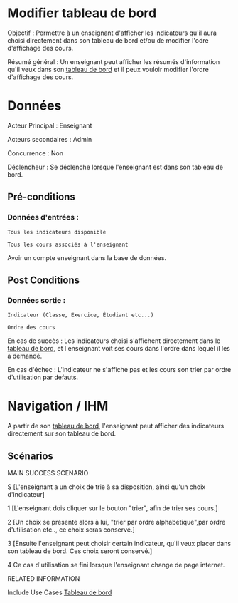 # Modifier tableau de bord

Objectif : Permettre à un enseignant d'afficher les indicateurs qu'il aura choisi directement dans son tableau de bord et/ou de modifier l'odre d'affichage des cours.

Résumé général : Un enseignant peut afficher les résumés d'information qu'il veux dans son [tableau de bord](/tableaudebord.md) et il peux vouloir modifier l'ordre d'affichage des cours.


# Données

Acteur Principal : Enseignant

Acteurs secondaires : Admin

Concurrence : Non

Déclencheur : Se déclenche lorsque l'enseignant est dans son tableau de bord.


## Pré-conditions

### Données d'entrées :

	Tous les indicateurs disponible

	Tous les cours associés à l'enseignant

Avoir un compte enseignant dans la base de données.

## Post Conditions

### Données sortie :

	Indicateur (Classe, Exercice, Étudiant etc...)

	Ordre des cours

En cas de succès : Les indicateurs choisi s'affichent directement dans le [tableau de bord](/tableaudebord.md), et l'enseignant voit ses cours dans l'ordre dans lequel il les a demandé.

En cas d'échec : L'indicateur ne s'affiche pas et les cours son trier par ordre d'utilisation par defauts.

# Navigation / IHM 

A partir de son [tableau de bord](/tableaudebord.md), l'enseignant peut afficher des indicateurs directement sur son tableau de bord.

## Scénarios

MAIN SUCCESS SCENARIO

S	[L'enseignant a un choix de trie à sa disposition, ainsi qu'un choix d'indicateur]

1	[L'enseignant dois cliquer sur le bouton "trier", afin de trier ses cours.]

2	[Un choix se présente alors à lui, "trier par ordre alphabétique",par ordre d'utilisation etc.., ce choix seras conservé.]

3	[Ensuite l'enseignant peut choisir certain indicateur, qu'il veux placer dans son tableau de bord. Ces choix seront conservé.]

4   Ce cas d'utilisation se fini lorsque l'enseignant change de page internet.


RELATED INFORMATION

Include Use Cases	[Tableau de bord](/tableaudebord.md)



<!--- 
Author : Jordan
Validator :  
-->
